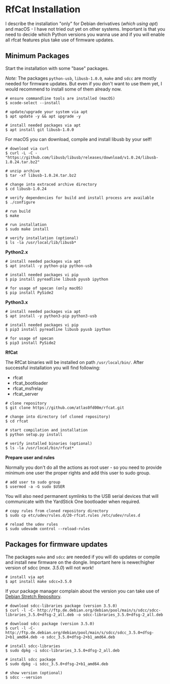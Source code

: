 # RfCat Installation

I describe the installation "only" for Debian derivatives (_which using apt_) and macOS - I have not tried out yet on other systems. Important is that you need to decide which Python versions you wanna use and if you will enable all rfcat features plus take use of firmware updates.

## Minimum Packages

Start the installation with some "base" packages.

_Note:_ The packages `python-usb`, `libusb-1.0.0`, `make` and `sdcc` are mostly needed for firmware updates. But even if you don't want to use them yet, I would recommend to install some of them already now.

```shell
# ensure commandline tools are installed (macOS)
$ xcode-select --install

# update/upgrade your system via apt
$ apt update -y && apt upgrade -y

# install needed packages via apt
$ apt install git libusb-1.0.0
```

For macOS you can download, compile and install libusb by your self!

```shell
# download via curl
$ curl -L -C - "https://github.com/libusb/libusb/releases/download/v1.0.24/libusb-1.0.24.tar.bz2"

# unzip archive
$ tar -xf libusb-1.0.24.tar.bz2

# change into extraced archive directory
$ cd libusb-1.0.24

# verify dependencies for build and install process are available
$ ./configure

# run build
$ make

# run installation
$ sudo make install

# verify installation (optional)
$ ls -la /usr/local/lib/libusb*
```

**Python2.x**

```shell
# install needed packages via apt
$ apt install -y python-pip python-usb

# install needed packages vi pip
$ pip install pyreadline libusb pyusb ipython

# for usage of specan (only macOS)
$ pip install PySide2
```

**Python3.x**

```shell
# install needed packages via apt
$ apt install -y python3-pip python3-usb

# install needed packages vi pip
$ pip3 install pyreadline libusb pyusb ipython

# for usage of specan
$ pip3 install PySide2
```

**RfCat**

The RfCat binaries will be installed on path `/usr/local/bin/`. After successful installation you will find following:

- rfcat
- rfcat_bootloader
- rfcat_msfrelay
- rfcat_server

```shell
# clone repository
$ git clone https://github.com/atlas0fd00m/rfcat.git

# change into directory (of cloned repository)
$ cd rfcat

# start compilation and installation
$ python setup.py install

# verify installed binaries (optional)
$ ls -la /usr/local/bin/rfcat*
```

**Prepare user and rules**

Normally you don't do all the actions as root user - so you need to provide minimum one user the proper rights and add this user to sudo group.

```shell
# add user to sudo group
$ usermod -a -G sudo $USER
```

You will also need permanent symlinks to the USB serial devices that will communicate with the YardStick One bootloader when required.

```shell
# copy rules from cloned repository directory
$ sudo cp etc/udev/rules.d/20-rfcat.rules /etc/udev/rules.d

# reload the udev rules
$ sudo udevadm control --reload-rules
```

## Packages for firmware updates

The packages `make` and `sdcc` are needed if you will do updates or compile and install new firmware on the dongle. Important here is newer/higher version of sdcc (_max. 3.5.0_) will not work!

```shell
# install via apt
$ apt install make sdcc=3.5.0
```

If your package manager complain about the version you can take use of [Debian Stretch Repository](https://packages.debian.org/stretch/sdcc).

```shell
# download sdcc-libraries package (version 3.5.0)
$ curl -l -C- http://ftp.de.debian.org/debian/pool/main/s/sdcc/sdcc-libraries_3.5.0+dfsg-2_all.deb -o sdcc-libraries_3.5.0+dfsg-2_all.deb

# download sdcc package (version 3.5.0)
$ curl -l -C- http://ftp.de.debian.org/debian/pool/main/s/sdcc/sdcc_3.5.0+dfsg-2+b1_amd64.deb -o sdcc_3.5.0+dfsg-2+b1_amd64.deb

# install sdcc-libraries
$ sudo dpkg -i sdcc-libraries_3.5.0+dfsg-2_all.deb

# install sdcc package
$ sudo dpkg -i sdcc_3.5.0+dfsg-2+b1_amd64.deb

# show version (optional)
$ sdcc --version
```
